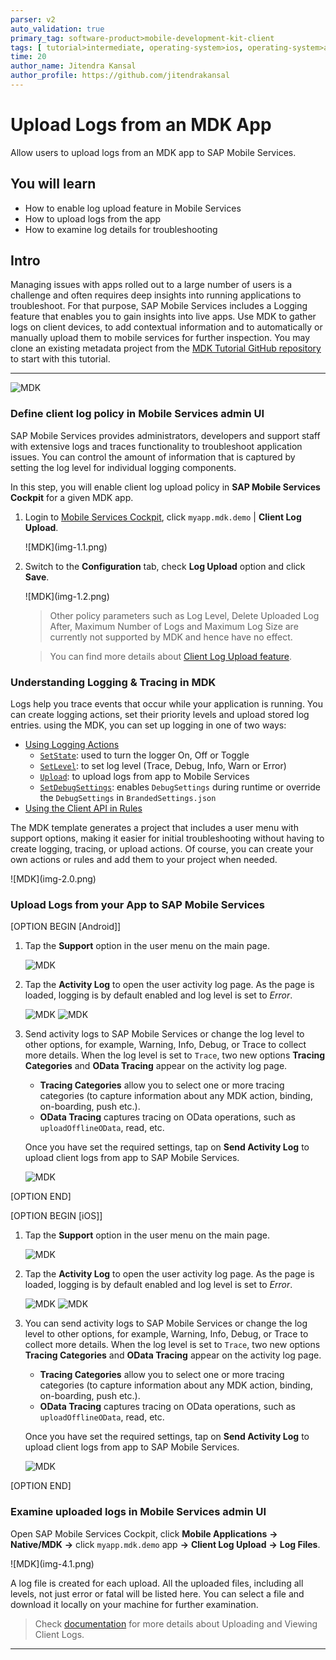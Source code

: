 ```yaml
---
parser: v2
auto_validation: true
primary_tag: software-product>mobile-development-kit-client
tags: [ tutorial>intermediate, operating-system>ios, operating-system>android, topic>mobile, software-product>sap-business-technology-platform, software-product>mobile-development-kit-client, software-product>sap-mobile-services, software-product>sap-build-code, software-product>sap-build, software-product>sap-business-application-studio ]
time: 20
author_name: Jitendra Kansal
author_profile: https://github.com/jitendrakansal
---
```


# Upload Logs from an MDK App
<!-- description --> Allow users to upload logs from an MDK app to SAP Mobile Services.

## You will learn
  - How to enable log upload feature in Mobile Services
  - How to upload logs from the app
  - How to examine log details for troubleshooting


## Intro
Managing issues with apps rolled out to a large number of users is a challenge and often requires deep insights into running applications to troubleshoot. For that purpose, SAP Mobile Services includes a Logging feature that enables you to gain insights into live apps. Use MDK to gather logs on client devices, to add contextual information and to automatically or manually upload them to mobile services for further inspection.  You may clone an existing metadata project from the [MDK Tutorial GitHub repository](https://github.com/SAP-samples/cloud-mdk-tutorial-samples/tree/main/3-Enhance-Your-First-MDK-App-with-Additional-Functionalities/2-cp-mobile-dev-kit-delete-customer) to start with this tutorial.

---

![MDK](img-1.0.gif)

### Define client log policy in Mobile Services admin UI

SAP Mobile Services provides administrators, developers and support staff with extensive logs and traces functionality to troubleshoot application issues. You can control the amount of information that is captured by setting the log level for individual logging components.

In this step, you will enable client log upload policy in **SAP Mobile Services Cockpit** for a given MDK app.

1. Login to [Mobile Services Cockpit](https://developers.sap.com/tutorials/fiori-ios-hcpms-setup.html), click `myapp.mdk.demo` | **Client Log Upload**.

    <!-- border -->![MDK](img-1.1.png)

2. Switch to the **Configuration** tab, check **Log Upload** option  and click **Save**.

    <!-- border -->![MDK](img-1.2.png)

    >Other policy parameters such as Log Level, Delete Uploaded Log After, Maximum Number of Logs and Maximum Log Size are currently not supported by MDK and hence have no effect.

    >You can find more details about [Client Log Upload feature](https://help.sap.com/doc/f53c64b93e5140918d676b927a3cd65b/Cloud/en-US/docs-en/guides/features/logging/admin/config.html).


###  Understanding Logging & Tracing in MDK

Logs help you trace events that occur while your application is running. You can create logging actions, set their priority levels and upload stored log entries. using the MDK, you can set up logging in one of two ways:

* [Using Logging Actions](https://help.sap.com/doc/f53c64b93e5140918d676b927a3cd65b/Cloud/en-US/docs-en/guides/features/logging/mdk/logging.html#using-logging-actions)
    * [`SetState`](https://help.sap.com/doc/3642933ef2e1478fb1578ef2acba4ae9/Latest/en-US/reference/schemadoc/Action/Logger/SetState.schema.html): used to turn the logger On, Off or Toggle
    * [`SetLevel`](https://help.sap.com/doc/3642933ef2e1478fb1578ef2acba4ae9/Latest/en-US/reference/schemadoc/Action/Logger/SetLevel.schema.html): to set log level (Trace, Debug, Info, Warn or Error)
    * [`Upload`](https://help.sap.com/doc/3642933ef2e1478fb1578ef2acba4ae9/Latest/en-US/reference/schemadoc/Action/Logger/Upload.schema.html): to upload logs from app to Mobile Services
    * [`SetDebugSettings`](https://help.sap.com/doc/3642933ef2e1478fb1578ef2acba4ae9/Latest/en-US/reference/schemadoc/Action/SetDebugSettings.schema.html): enables `DebugSettings` during runtime or override the `DebugSettings` in `BrandedSettings.json`
* [Using the Client API in Rules](https://help.sap.com/doc/f53c64b93e5140918d676b927a3cd65b/Cloud/en-US/docs-en/guides/features/logging/mdk/logging.html#using-the-client-api-in-rules) 

The MDK template generates a project that includes a user menu with support options, making it easier for initial troubleshooting without having to create logging, tracing, or upload actions. Of course, you can create your own actions or rules and add them to  your project when needed.

<!-- border -->![MDK](img-2.0.png)


### Upload Logs from your App to SAP Mobile Services

[OPTION BEGIN [Android]]

1. Tap the **Support** option in the user menu on the main page.

    ![MDK](img-3.1.png)

2. Tap the **Activity Log** to open the user activity log page. As the page is loaded, logging is by default enabled and log level is set to *Error*.

    ![MDK](img-3.2.png)
    ![MDK](img-3.3.png)    

3. Send activity logs to SAP Mobile Services or change the log level to other options, for example, Warning, Info, Debug, or Trace to collect more details. When the log level is set to `Trace`, two new options **Tracing Categories** and **OData Tracing** appear on the activity log page.
    
    * **Tracing Categories** allow you to select one or more tracing categories (to capture information about any MDK action, binding, on-boarding, push etc.).  
    * **OData Tracing** captures tracing on OData operations, such as `uploadOfflineOData`, read, etc. 

    Once you have set the required settings, tap on **Send Activity Log** to upload client logs from app to SAP Mobile Services.

    ![MDK](img-1.0.gif) 

[OPTION END]

[OPTION BEGIN [iOS]]

1. Tap the **Support** option in the user menu on the main page.

    ![MDK](img-3.4.png)

2. Tap the **Activity Log** to open the user activity log page. As the page is loaded, logging is by default enabled and log level is set to *Error*.

    ![MDK](img-3.5.png)
    ![MDK](img-3.6.png)    

3. You can send activity logs to SAP Mobile Services or change the log level to other options, for example, Warning, Info, Debug, or Trace to collect more details. When the log level is set to `Trace`, two new options **Tracing Categories** and **OData Tracing** appear on the activity log page.
    
    * **Tracing Categories** allow you to select one or more tracing categories (to capture information about any MDK action, binding, on-boarding, push etc.).  
    * **OData Tracing** captures tracing on OData operations, such as `uploadOfflineOData`, read, etc. 

    Once you have set the required settings, tap on **Send Activity Log** to upload client logs from app to SAP Mobile Services.

    ![MDK](img-3.7.gif) 

[OPTION END]

### Examine uploaded logs in Mobile Services admin UI

Open SAP Mobile Services Cockpit, click **Mobile Applications** **&rarr;** **Native/MDK** **&rarr;** click `myapp.mdk.demo` app **&rarr;** **Client Log Upload** **&rarr;** **Log Files**.

<!-- border -->![MDK](img-4.1.png)

A log file is created for each upload. All the uploaded files, including all levels, not just error or fatal will be listed here. You can select a file and download it locally on your machine for further examination.

>Check [documentation](https://help.sap.com/doc/f53c64b93e5140918d676b927a3cd65b/Cloud/en-US/docs-en/guides/features/logging/admin/config.html) for more details about Uploading and Viewing Client Logs.

---
